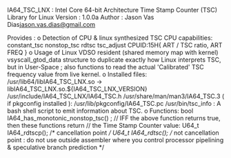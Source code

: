 IA64_TSC_LNX : Intel Core 64-bit Architecture Time Stamp Counter (TSC) Library for Linux
  Version    : 1.0.0a
  Author     : Jason Vas Dias<jason.vas.dias@gmail.com>
  
 Provides    :
 o  Detection of CPU & linux synthesized TSC CPU capabilities:
     constant_tsc nonstop_tsc rdtsc tsc_adjust CPUID:15H{ ART / TSC ratio, ART FREQ }
 o  Usage of Linux VDSO resident (shared memory map with kernel)
    vsyscall_gtod_data structure to duplicate exactly how Linux
    interprets TSC, but in User-Space ; also functions to read
    the actual 'Calibrated' TSC frequency value from live kernel.
 o  Installed files:
    /usr/lib64/libIA64_TSC_LNX.so -> libIA64_TSC_LNX.so.${IA64_TSC_LNX_VERSION}
    /usr/include/IA64_TSC_LNX/IA64_TSC.h
    /usr/share/man/man3/IA64_TSC.3
    ( if pkgconfig installed ):
    /usr/lib/pkgconfig/IA64_TSC.pc
    /usr/bin/tsc_info : A bash shell script to emit information about TSC.
 o Functions:
    bool IA64_has_monotonic_nonstop_tsc() ;
    // IFF the above function returns true, then these functions return
    // the Time Stamp Counter value:
    U64_t IA64_rdtscp();  /* cancellation point */
    U64_t IA64_rdtsc();   /* not cancellation point : do not use outside assembler where you control
                             processor pipelining & speculative branch prediction
                           */
    

